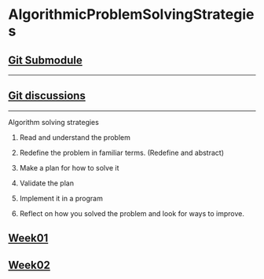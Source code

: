 # AlgorithmicProblemSolvingStrategies

## [Git Submodule](https://github.com/Byters-BookClub/Algorithms_expedition)

---

## [Git discussions](https://github.com/Byters-BookClub/Algorithms_expedition/discussions)

---

Algorithm solving strategies

1. Read and understand the problem

2. Redefine the problem in familiar terms. (Redefine and abstract)

3. Make a plan for how to solve it

4. Validate the plan

5. Implement it in a program

6. Reflect on how you solved the problem and look for ways to improve.

## [Week01](#)

## [Week02](https://github.com/Byters-BookClub/Algorithms_expedition/discussions/5)

